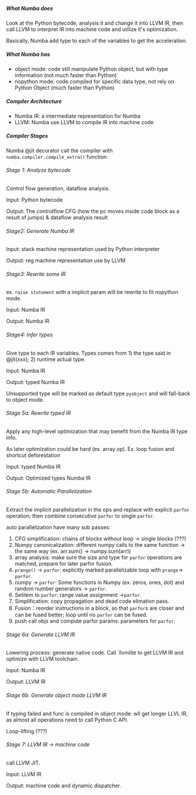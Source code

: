 ##### What Numba does

Look at the Python bytecode, analysis it and change it into LLVM IR, then call LLVM to interpret IR into machine code and utilize it's optimization.

Basically, Numba add type to each of the variables to get the acceleration.



##### What Numba has

- object mode: code still manipulate Python object, but with type information (not much faster than Python)
- nopython mode: code compiled for specific data type, not rely on Python Object (much faster than Python)

##### Compiler Architecture

- Numba IR: a intermediate representation for Numba
- LLVM: Numba use LLVM to compile IR into machine code

##### Compiler Stages

Numba @jit decorator call the compiler with `numba.compiler.compile_extra()` function.

###### Stage 1: Analyze bytecode

Control flow generation, dataflow analysis.

Input: Python bytecode

Output: The controlflow CFG (how the pc moves inside code block as a result of jumps) & dataflow analysis result

###### Stage2: Generate Numba IR

Input: stack machine representation used by Python interpreter

Output: reg machine representation use by LLVM

###### Stage3: Rewrite some IR

ex. `raise statement` with a implicit param will be rewrite to fit nopython mode.

Input: Numba IR

Output: Numba IR

###### Stage4: Infer types

Give type to each IR variables. Types comes from 1) the type said in @jit(xxx); 2) runtime actual type.

Input: Numba IR

Output: typed Numba IR

Unsupported type will be marked as default type `pyobject` and will fall-back to object mode.

###### Stage 5a: Rewrite typed IR

Apply any high-level optimization that may benefit from the Numba IR type info.

As later optimization could be hard (ex. array op). Ex. loop fusion and shortcut deforestation

Input: typed Numba IR

Output: Optimized types Numba IR

###### Stage 5b: Automatic Parallelization

Extract the implicit parallelization in the ops and replace with explicit `parfor` operation; then combine consecutive `parfor` to single `parfor`.

auto parallelization have many sub passes:

1) CFG simplification: chains of blocks without loop -> single blocks (???)
2) Numpy canonicalization: different numpy calls to the same function -> the same way (ex. arr.sum() -> numpy.sum(arr))
3) array analysis: make sure the size and type for `parfor` operations are matched, prepare for later parfor fusion.
4) `prange()` -> `parfor`: explicitly marked parallelizable loop with `prange`-> `parfor`.
5) numpy -> `parfor`: Some functions in Numpy (ex. zeros, ones, dot) and random number generators -> `parfor`.
6) Setitem to `parfor`: range value assignment ->`parfor`. 
7) Simplification: copy propagation and dead code elimation pass.
8) Fusion：reorder instructions in a block, so that `parfor`s are closer and can be fused better; loop until no `parfor` can be fused.
9) push call objs and compute parfor params: parameters for `parfor`.

###### Stage 6a: Generate LLVM IR

Lowering process: generate native code. Call `llvmlite to get LLVM IR and optimize with LLVM toolchain.

Input: Numba IR

Output: LLVM IR

###### Stage 6b: Generate object mode LLVM IR

If typing failed and func is compiled in object mode: wll get longer LLVL IR, as almost all operations need to call Python C API.

Loop-lifting (???)

###### Stage 7: LLVM IR -> machine code

call LLVM JIT. 

Input: LLVM IR

Output: machine code and dynamic dispatcher.
